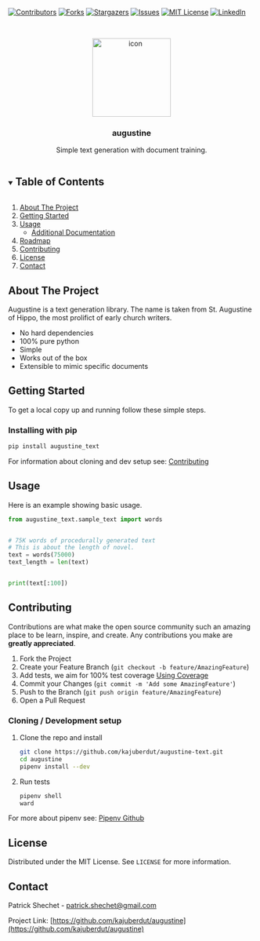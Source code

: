 <!--
*** Thanks for checking out the Best-README-Template. If you have a suggestion
*** that would make this better, please fork the repo and create a pull request
*** or simply open an issue with the tag "enhancement".
*** Thanks again! Now go create something AMAZING! :D
***
***
***
*** To avoid retyping too much info. Do a search and replace for the following:
*** kajuberdut, augustine, twitter_handle, patrick.shechet@gmail.com, augustine, String functions in pure Python
-->



<!-- PROJECT SHIELDS -->
<!--
*** I'm using markdown "reference style" links for readability.
*** Reference links are enclosed in brackets [ ] instead of parentheses ( ).
*** See the bottom of this document for the declaration of the reference variables
*** for contributors-url, forks-url, etc. This is an optional, concise syntax you may use.
*** https://www.markdownguide.org/basic-syntax/#reference-style-links
-->
[![Contributors][contributors-shield]][contributors-url]
[![Forks][forks-shield]][forks-url]
[![Stargazers][stars-shield]][stars-url]
[![Issues][issues-shield]][issues-url]
[![MIT License][license-shield]][license-url]
[![LinkedIn][linkedin-shield]][linkedin-url]



<!-- PROJECT LOGO -->
<br />
<p align="center">
  <a href="https://github.com/kajuberdut/augustine">
    <img src="https://raw.githubusercontent.com/kajuberdut/augustine-text/master/images/icon.svg" alt="icon" width="160" height="160">
  </a>

  <h3 align="center">augustine</h3>

  <p align="center">
    Simple text generation with document training.
  </p>
</p>



<!-- TABLE OF CONTENTS -->
<details open="open">
  <summary><h2 style="display: inline-block">Table of Contents</h2></summary>
  <ol>
    <li>
      <a href="#about-the-project">About The Project</a>
    </li>
    <li>
      <a href="#getting-started">Getting Started</a>
    </li>
    <li><a href="#usage">Usage</a>
      <ul>
        <li><a href="#additional-documentation">Additional Documentation</a></li>
      </ul>
    </li>
    <li><a href="#roadmap">Roadmap</a></li>
    <li><a href="#contributing">Contributing</a></li>
    <li><a href="#license">License</a></li>
    <li><a href="#contact">Contact</a></li>
  </ol>
</details>



<!-- ABOUT THE PROJECT -->
## About The Project

Augustine is a text generation library. The name is taken from St. Augustine of Hippo, the most prolifict of early church writers.

* No hard dependencies
* 100% pure python
* Simple
* Works out of the box
* Extensible to mimic specific documents


<!-- GETTING STARTED -->
## Getting Started

To get a local copy up and running follow these simple steps.

### Installing with pip

  ```sh
  pip install augustine_text
  ```

For information about cloning and dev setup see: [Contributing](#Contributing)


<!-- USAGE EXAMPLES -->
## Usage
Here is an example showing basic usage.

```python
from augustine_text.sample_text import words


# 75K words of procedurally generated text
# This is about the length of novel.
text = words(75000)
text_length = len(text)


print(text[:100])
```

<!-- CONTRIBUTING -->
## Contributing

Contributions are what make the open source community such an amazing place to be learn, inspire, and create. Any contributions you make are **greatly appreciated**.

1. Fork the Project
2. Create your Feature Branch (`git checkout -b feature/AmazingFeature`)
3. Add tests, we aim for 100% test coverage [Using Coverage](https://coverage.readthedocs.io/en/coverage-5.3.1/#using-coverage-py)
4. Commit your Changes (`git commit -m 'Add some AmazingFeature'`)
5. Push to the Branch (`git push origin feature/AmazingFeature`)
6. Open a Pull Request

### Cloning / Development setup
1. Clone the repo and install
    ```sh
    git clone https://github.com/kajuberdut/augustine-text.git
    cd augustine
    pipenv install --dev
    ```
2. Run tests
    ```sh
    pipenv shell
    ward
    ```
  For more about pipenv see: [Pipenv Github](https://github.com/pypa/pipenv)



<!-- LICENSE -->
## License

Distributed under the MIT License. See `LICENSE` for more information.



<!-- CONTACT -->
## Contact

Patrick Shechet - patrick.shechet@gmail.com

Project Link: [https://github.com/kajuberdut/augustine](https://github.com/kajuberdut/augustine)




<!-- MARKDOWN LINKS & IMAGES -->
<!-- https://www.markdownguide.org/basic-syntax/#reference-style-links -->
[contributors-shield]: https://img.shields.io/github/contributors/kajuberdut/augustine.svg?style=for-the-badge
[contributors-url]: https://github.com/kajuberdut/augustine-text/graphs/contributors
[forks-shield]: https://img.shields.io/github/forks/kajuberdut/augustine.svg?style=for-the-badge
[forks-url]: https://github.com/kajuberdut/augustine-text/network/members
[stars-shield]: https://img.shields.io/github/stars/kajuberdut/augustine.svg?style=for-the-badge
[stars-url]: https://github.com/kajuberdut/augustine-text/stargazers
[issues-shield]: https://img.shields.io/github/issues/kajuberdut/augustine.svg?style=for-the-badge
[issues-url]: https://github.com/kajuberdut/augustine-text/issues
[license-shield]: https://img.shields.io/badge/License-MIT-orange.svg?style=for-the-badge
[license-url]: https://github.com/kajuberdut/augustine-text/blob/main/LICENSE
[linkedin-shield]: https://img.shields.io/badge/-LinkedIn-black.svg?style=for-the-badge&logo=linkedin&colorB=555
[linkedin-url]: https://www.linkedin.com/in/patrick-shechet
